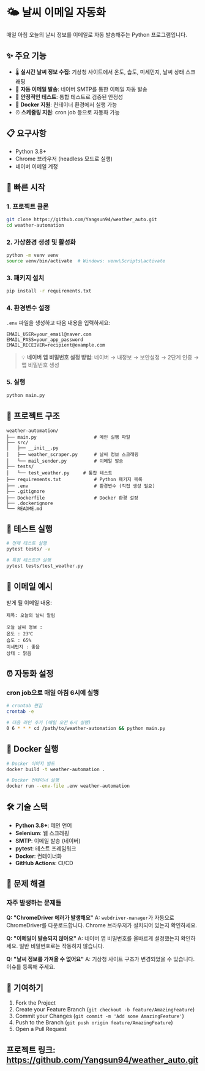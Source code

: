 # 🌤️ 날씨 이메일 자동화

매일 아침 오늘의 날씨 정보를 이메일로 자동 발송해주는 Python 프로그램입니다.

## ✨ 주요 기능

- 🌡️ **실시간 날씨 정보 수집**: 기상청 사이트에서 온도, 습도, 미세먼지, 날씨 상태 스크래핑
- 📧 **자동 이메일 발송**: 네이버 SMTP를 통한 이메일 자동 발송
- 🧪 **안정적인 테스트**: 통합 테스트로 검증된 안정성
- 🐳 **Docker 지원**: 컨테이너 환경에서 실행 가능
- ⏰ **스케줄링 지원**: cron job 등으로 자동화 가능

## 📋 요구사항

- Python 3.8+
- Chrome 브라우저 (headless 모드로 실행)
- 네이버 이메일 계정

## 🚀 빠른 시작

### 1. 프로젝트 클론
```bash
git clone https://github.com/Yangsun94/weather_auto.git
cd weather-automation
```

### 2. 가상환경 생성 및 활성화
```bash
python -m venv venv
source venv/bin/activate  # Windows: venv\Scripts\activate
```

### 3. 패키지 설치
```bash
pip install -r requirements.txt
```

### 4. 환경변수 설정
`.env` 파일을 생성하고 다음 내용을 입력하세요:
```env
EMAIL_USER=your_email@naver.com
EMAIL_PASS=your_app_password
EMAIL_RECEIVER=recipient@example.com
```

> 💡 **네이버 앱 비밀번호 설정 방법**: 네이버 → 내정보 → 보안설정 → 2단계 인증 → 앱 비밀번호 생성

### 5. 실행
```bash
python main.py
```

## 📁 프로젝트 구조

```
weather-automation/
├── main.py                     # 메인 실행 파일
├── src/
│   ├── __init__.py
│   ├── weather_scraper.py      # 날씨 정보 스크래핑
│   └── mail_sender.py          # 이메일 발송
├── tests/
│   └── test_weather.py     # 통합 테스트
├── requirements.txt            # Python 패키지 목록
├── .env                        # 환경변수 (직접 생성 필요)
├── .gitignore
├── Dockerfile                  # Docker 환경 설정
├── .dockerignore
└── README.md
```

## 🧪 테스트 실행

```bash
# 전체 테스트 실행
pytest tests/ -v

# 특정 테스트만 실행
pytest tests/test_weather.py
```

## 📧 이메일 예시

받게 될 이메일 내용:
```
제목: 오늘의 날씨 알림

오늘 날씨 정보 : 
온도 : 23℃
습도 : 65%
미세먼지 : 좋음
상태 : 맑음
```

## ⏰ 자동화 설정

### cron job으로 매일 아침 6시에 실행
```bash
# crontab 편집
crontab -e

# 다음 라인 추가 (매일 오전 6시 실행)
0 6 * * * cd /path/to/weather-automation && python main.py
```

## 🐳 Docker 실행

```bash
# Docker 이미지 빌드
docker build -t weather-automation .

# Docker 컨테이너 실행
docker run --env-file .env weather-automation
```

## 🛠️ 기술 스택

- **Python 3.8+**: 메인 언어
- **Selenium**: 웹 스크래핑
- **SMTP**: 이메일 발송 (네이버)
- **pytest**: 테스트 프레임워크
- **Docker**: 컨테이너화
- **GitHub Actions**: CI/CD

## 🔧 문제 해결

### 자주 발생하는 문제들

**Q: "ChromeDriver 에러가 발생해요"**
A: `webdriver-manager`가 자동으로 ChromeDriver를 다운로드합니다. Chrome 브라우저가 설치되어 있는지 확인하세요.

**Q: "이메일이 발송되지 않아요"**
A: 네이버 앱 비밀번호를 올바르게 설정했는지 확인하세요. 일반 비밀번호로는 작동하지 않습니다.

**Q: "날씨 정보를 가져올 수 없어요"**
A: 기상청 사이트 구조가 변경되었을 수 있습니다. 이슈를 등록해 주세요.

## 🤝 기여하기

1. Fork the Project
2. Create your Feature Branch (`git checkout -b feature/AmazingFeature`)
3. Commit your Changes (`git commit -m 'Add some AmazingFeature'`)
4. Push to the Branch (`git push origin feature/AmazingFeature`)
5. Open a Pull Request

프로젝트 링크: https://github.com/Yangsun94/weather_auto.git
---